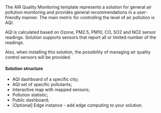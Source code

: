 The AIR Quality Monitoring template represents a solution for general air pollution monitoring and provides general recommendations in a user-friendly manner. The main metric for controlling the level of air pollution is AQI. 

AQI is calculated based on Ozone, PM2.5, PM10, CO, SO2 and NO2 sensor readings. Solution supports sensors that report all or limited number of the readings.

Also, when installing this solution, the possibility of managing air quality control sensors will be provided.

#### Solution structure

* AQI dashboard of a specific city;
* AQI set of specific pollutants;  
* Interactive map with mapped sensors;
* Pollution statistic;
* Public dashboard;
* [Optional] Edge instance - add edge computing to your solution.

